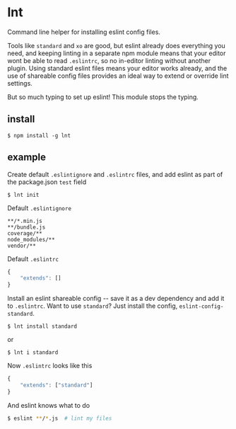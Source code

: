 # lnt

Command line helper for installing eslint config files.

Tools like `standard` and `xo` are good, but eslint already does everything you need, and keeping linting in a separate npm module means that your editor wont be able to read `.eslintrc`, so no in-editor linting without another plugin. Using standard eslint files means your editor works already, and the use of shareable config files provides an ideal way to extend or override lint settings.

But so much typing to set up eslint! This module stops the typing.


## install

    $ npm install -g lnt


## example

Create default `.eslintignore` and `.eslintrc` files, and add eslint as part of the package.json `test` field

    $ lnt init

Default `.eslintignore`
```
**/*.min.js
**/bundle.js
coverage/**
node_modules/**
vendor/**
```

Default `.eslintrc`
```js
{
    "extends": []
}
```

Install an eslint shareable config -- save it as a dev dependency and add it to `.eslintrc`. Want to use `standard`? Just install the config, `eslint-config-standard`. 

    $ lnt install standard
    
or

    $ lnt i standard

Now `.eslintrc` looks like this
```js
{
    "extends": ["standard"]
}
```

And eslint knows what to do

```bash
$ eslint **/*.js  # lint my files
```
